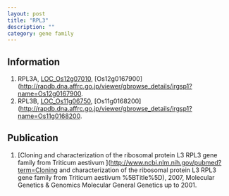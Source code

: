 ```yaml
---
layout: post
title: "RPL3"
description: ""
category: gene family
---
```


## Information
1. RPL3A, [LOC_Os12g07010](http://rice.plantbiology.msu.edu/cgi-bin/ORF_infopage.cgi?orf=LOC_Os12g07010), [Os12g0167900](http://rapdb.dna.affrc.go.jp/viewer/gbrowse_details/irgsp1?name=Os12g0167900.
2. RPL3B, [LOC_Os11g06750](http://rice.plantbiology.msu.edu/cgi-bin/ORF_infopage.cgi?orf=LOC_Os11g06750), [Os11g0168200](http://rapdb.dna.affrc.go.jp/viewer/gbrowse_details/irgsp1?name=Os11g0168200.

## Publication
1. [Cloning and characterization of the ribosomal protein L3 RPL3 gene family from Triticum aestivum ](http://www.ncbi.nlm.nih.gov/pubmed?term=Cloning and characterization of the ribosomal protein L3 RPL3 gene family from Triticum aestivum %5BTitle%5D), 2007, Molecular Genetics & Genomics Molecular General Genetics up to 2001.


